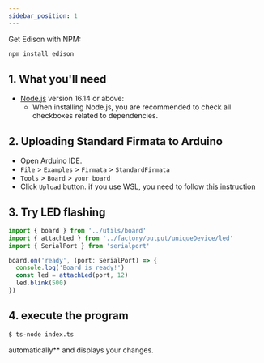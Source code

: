 ```yaml
---
sidebar_position: 1
---
```

Get Edison with NPM:

```bash
npm install edison
```

## 1. What you'll need

- [Node.js](https://nodejs.org/en/download/) version 16.14 or above:
  - When installing Node.js, you are recommended to check all checkboxes related to dependencies.


## 2. Uploading Standard Firmata to Arduino

- Open Arduino IDE.
- `File` > `Examples` > `Firmata` > `StandardFirmata`
- `Tools` > `Board` > `your board`
- Click `Upload` button.
if you use WSL, you need to follow [this instruction](/docs/Getting%20Started/How%20to%20WSL)
## 3. Try LED flashing

```ts title="index.ts"
import { board } from '../utils/board'
import { attachLed } from '../factory/output/uniqueDevice/led'
import { SerialPort } from 'serialport'

board.on('ready', (port: SerialPort) => {
  console.log('Board is ready!')
  const led = attachLed(port, 12)
  led.blink(500)
})
```

## 4. execute the program
```bash
$ ts-node index.ts 
```
automatically** and displays your changes.
